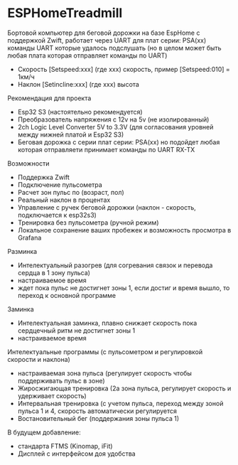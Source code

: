 # ESPHomeTreadmill

Бортовой компьютер для беговой дорожки на базе EspHome с поддержкой Zwift, работает через UART для плат серии: PSA(xx)
команды UART которые удалось подслушать (но в целом может быть любая плата которая отправляет команды по UART)
- Скорость [Setspeed:xxx] (где xxx) скорость, пример [Setspeed:010] = 1км/ч
- Наклон [Setincline:xxx] (где xxx) высота

Рекомендация для проекта 
 - Esp32 S3 (настоятельно рекомендуется)
 - Преобразователь напряжения с 12v на 5v (не изолированный)
 - 2ch Logic Level Converter 5V to 3.3V (для согласования уровней между нижней платой и Esp32 S3)
 - Беговая дорожка с серии плат серии: PSA(xx) но подойдет любая которая отправляети принимает команды по UART RX-TX

Возможности
  - Поддержка Zwift
  - Подключение пульсометра
  - Расчет зон пульс по (возраст, пол)
  - Реальный наклон в процентах
  - Управление с ручек беговой дорожки (наклон - скорость, подключается к esp32s3)
  - Тренировка без пульсометра (ручной режим)
  - Локальное сохранение ваших пробежек и возможность просмотра в Grafana
  
  Разминка
  - Интелектуальный разогрев (для согревания связок и перевода сердца в 1 зону пульса)
  - настраиваемое время
  - ждет пока пульс не достигнет зоны 1, если достиг и время вышло, то переход к основной программе
    
  Заминка
  - Интелектуальная заминка, плавно снижает скорость пока сердцечный ритм не достигнет зоны 1
  - настраиваемое время

Интелектуальные программы (с пульсометром и регулировкой скорости и наклона)
- настраиваемая зона пульса (регулирует скорость чтобы поддерживать пульс в зоне)
- Жиросжигающая тренировка (2а зона пульса, регулирует скорость и удерживает скорость)
- Интервальная тренировка (с учетом пульса, переход между зоной пульса 1 и 4, скорость автоматически регулируется
- Востановительный бег (поддержания зоны пульса 1)

В будущем добавление:
- стандарта FTMS (Kinomap, iFit)
- Дисплей с интерфейсом доя удобства
